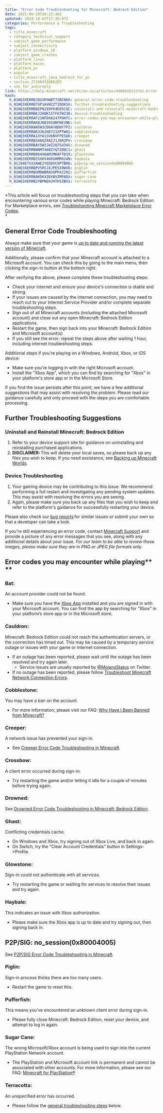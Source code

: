 ```yaml
---
title: "Error Code Troubleshooting for Minecraft: Bedrock Edition"
date: 2021-06-29T16:23:46Z
updated: 2024-10-02T17:26:07Z
categories: Performance & Troubleshooting
tags:
  - title_minecraft
  - category_technical_support
  - subject_game_performance
  - subject_connectivity
  - platform_windows_10
  - subject_game_crashes
  - platform_linux
  - platform_macos
  - platform_pc
  - popular
  - title_minecraft_java_bedrock_for_pc
  - section_27166432886285
  - use_for_autoreply
link: https://help.minecraft.net/hc/en-us/articles/4404016313741-Error-Code-Troubleshooting-for-Minecraft-Bedrock-Edition
hash:
  h_01HQ3XERRBJDGVM3W8T72BC0KX: general-error-code-troubleshooting
  h_01HQ3XERRB7GP1AVW2ZT1DDKSX: further-troubleshooting-suggestions
  h_01HQ3XERRB0EPN199FK4E05CQC: uninstall-and-reinstall-minecraft-bedrock-edition
  h_01HQ3XERRBKJ2HQK15TF6TW23D: device-troubleshooting
  h_01HQ3XERRAF21NFDXA247P6H7C: error-codes-you-may-encounter-while-playing
  h_01HQ3XERRAKBJN83958BFWE3NK: bat
  h_01HQ3XERRAWSW2CD6AV0DNY7PZ: cauldron
  h_01HQ3XERRAR3362H8721XPTWA1: cobblestone
  h_01HQ3XERRA1XYA1SV6NVFPE58X: creeper
  h_01HQ3XERRB5668Z9AZJ1J6RZPV: crossbow
  h_01HQ3XERRBAY5W3JHZ2Q7S434S: drowned
  h_01HQ3XERRBWNMT46BZYQ72DQC1: ghast
  h_01HQ3XERRB064X6AMJMKAFTD1X: glowstone
  h_01HQ3XERRB25XKV4HXGHMMX24N: haybale
  h_01J94E7SX2AWE2YQSDXC0PTBR6: p2psig-no_session0x80004005
  h_01HQ3XERRBPV5R5JXJPE5X9WV6: piglin
  h_01HQ3XERRBGM8WBRA50PR422R2: pufferfish
  h_01HQ3XERRBAKDKXZ6XBVZMPADX: sugar-cane
  h_01HQ3XERRB2YBPNQ4JHTHSZBX1: terracotta
---
```


*This article will focus on troubleshooting steps that you can take when encountering various error codes while playing Minecraft: Bedrock Edition. For Marketplace errors, see [Troubleshooting Minecraft Marketplace Error Codes](./Troubleshooting-Minecraft-Marketplace-Error-Codes.md).  
*

## General Error Code Troubleshooting

Always make sure that your game is [up to date and running the latest version of Minecraft](../Download-Install/System-Requirements-for-Minecraft-Java-Edition.md).

Additionally, please confirm that your Minecraft account is attached to a Microsoft account. You can check this by going to the main menu, then clicking the sign-in button at the bottom right.

After verifying the above, please complete these troubleshooting steps:

- Check your internet and ensure your device's connection is stable and strong.
- If your issues are caused by the internet connection, you may need to reach out to your Internet Service Provider and/or complete separate troubleshooting steps.
- Sign out of all Minecraft accounts (including the attached Microsoft account) and close out any open Minecraft: Bedrock Edition applications.
- Restart the game, then sign back into your Minecraft: Bedrock Edition and Microsoft account(s)
- If you still see the error: repeat the steps above after waiting 1 hour, including internet troubleshooting steps.

Additional steps if you're playing on a Windows, Android, Xbox, or iOS device:

- Make sure you're logging in with the right Microsoft account.
- Install the "Xbox App", which you can find by searching for "Xbox" in your platform's store app or in the Microsoft Store.

If you find the issue persists after this point, we have a few additional suggestions that may assist with resolving the problem. Please read our guidance carefully and only proceed with the steps you are comfortable processing.  

## Further Troubleshooting Suggestions

### Uninstall and Reinstall Minecraft: Bedrock Edition

1.  Refer to your device support site for guidance on uninstalling and reinstalling purchased applications. 
2.  **DISCLAIMER:** This will delete your local saves, so please back up any files you wish to keep. If you need assistance, see [Backing up Minecraft Worlds](../Backup-Restore/How-to-Transfer-Your-World-to-Another-Device-in-Minecraft-Bedrock-Edition.md#h_01FG9YQZTD4SQM2XEP4GC28PW3).

### Device Troubleshooting 

1.  Your gaming device may be contributing to this issue. We recommend performing a full restart and investigating any pending system updates. This may assist with resolving the errors you are seeing.  
2.  Again, please make sure you back up any files that you wish to keep and refer to the platform's guidance for successfully restarting your device. 

Please also check our [bug reports](https://bugs.mojang.com/secure/Dashboard.jspa) for similar issues or submit your own so that a developer can take a look.

If you're still experiencing an error code, contact [Minecraft Support](https://aka.ms/Minecraft-Support) and provide a picture of any error messages that you see, along with any additional details about your issue. *For our team to be able to review these images, please make sure they are in PNG or JPEG file formats only.*

## Error codes you may encounter while playing** **

### Bat:

An account provider could not be found.

- Make sure you have the [Xbox App](https://www.xbox.com/en-US/apps/xbox-app-for-pc) installed and you are signed in with your Microsoft account. You can find the app by searching for “Xbox” in your platform’s store app or in the Microsoft store.

### Cauldron:

Minecraft: Bedrock Edition could not reach the authentication servers, or the connection has timed out. This may be caused by a temporary service outage or issues with your game or internet connection. 

- If an outage has been reported, please wait until the outage has been resolved and try again later.
  - Service issues are usually reported by [@MojangStatus](https://x.com/MojangStatus) on Twitter. 
- If no outage has been reported, please follow [Troubleshoot Minecraft Network Connection Errors](./Troubleshoot-Minecraft-Network-Connection-Errors.md).

### Cobblestone:

You may have a ban on the account.

- For more information, please visit our FAQ: [Why Have I Been Banned from Minecraft?](../Player-Reporting-Bans/Banned-Minecraft-Accounts-and-the-Appeal-Process.md)

### Creeper:

A network issue has prevented your sign-in.

- See [Creeper Error Code Troubleshooting in Minecraft](./Creeper-Error-Code-Troubleshooting-in-Minecraft.md).

### Crossbow:

A client error occurred during sign-in.

- Try restarting the game and/or letting it idle for a couple of minutes before trying again.

### Drowned:

See [Drowned Error Code Troubleshooting in Minecraft: Bedrock Edition](./Drowned-Error-Code-Troubleshooting-in-Minecraft-Bedrock-Edition.md).

### Ghast:

Conflicting credentials cache.

- On Windows and Xbox, try signing out of Xbox Live, and back in again.
- On Switch, try the "Clear Account Credentials" button in Settings-\>Profile.

### Glowstone:

Sign-in could not authenticate with all services.

- Try restarting the game or waiting for services to resolve their issues and try again.

### Haybale:

This indicates an issue with Xbox authorization.

- Please make sure the Xbox app is up to date and try signing out, then signing back in.

## P2P/SIG: no_session(0x80004005)

See [P2P/SIG Error Code Troubleshooting in Minecraft](./P2P-SIG-Error-Code-Troubleshooting-in-Minecraft.md).

### Piglin:

Sign-in process thinks there are too many users.

- Restart the game to reset this.

### Pufferfish:

This means you’ve encountered an unknown client error during sign-in.

- Please fully close Minecraft: Bedrock Edition, reset your device, and attempt to log in again.

### Sugar Cane:

The wrong Microsoft/Xbox account is being used to sign into the current PlayStation Network account.

- The PlayStation and Microsoft account link is permanent and cannot be associated with other accounts. For more information, please see our FAQ: [Minecraft for PlayStation®](../Linking-Microsoft-Accounts/How-to-Link-Microsoft-and-PlayStation-Accounts-in-Minecraft.md)

### Terracotta:

An unspecified error has occurred.

- Please follow the [general troubleshooting steps](#general-error-code-troubleshooting) below.

